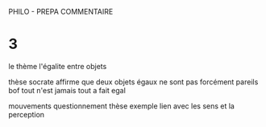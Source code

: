 PHILO - PREPA COMMENTAIRE
# 3
le thème
    l'égalite entre objets

thèse
    socrate affirme que deux objets égaux ne sont pas forcément pareils
    bof
    tout n'est jamais tout a fait egal

mouvements
    questionnement
    thèse
    exemple
    lien avec les sens et la perception
